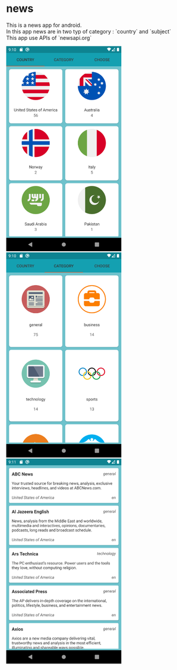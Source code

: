 # news

<div>
  <p>    
    This is a news app for android.<br>
    In this app news are in two typ of category : `country` and `subject`<br>
    This app use APIs of `newsapi.org`
  </p>
  

  <img src="/app_image/image1.png" width="310" height="550" margin="30">&nbsp;
  <img src="/app_image/image2.png" width="310" height="550" margin="30">&nbsp;
  <img src="/app_image/image3.png" width="310" height="550" margin="30">
  
</div>
